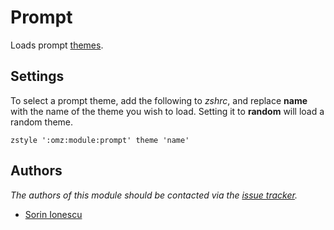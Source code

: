 Prompt
======

Loads prompt [themes][1].

Settings
--------

To select a prompt theme, add the following to *zshrc*, and replace **name**
with the name of the theme you wish to load. Setting it to **random** will load
a random theme.

    zstyle ':omz:module:prompt' theme 'name'

Authors
-------

*The authors of this module should be contacted via the [issue tracker][2].*

  - [Sorin Ionescu](https://github.com/sorin-ionescu)

[1]: http://zsh.sourceforge.net/Doc/Release/User-Contributions.html#Prompt-Themes
[2]: https://github.com/sorin-ionescu/oh-my-zsh/issues

